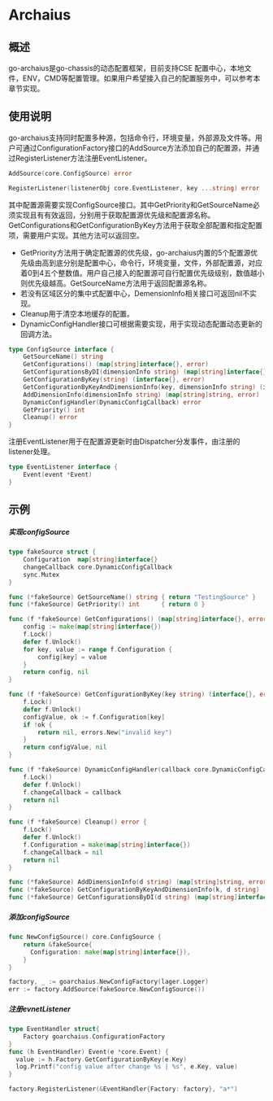 # Archaius
## 概述

go-archaius是go-chassis的动态配置框架，目前支持CSE 配置中心，本地文件，ENV，CMD等配置管理。如果用户希望接入自己的配置服务中，可以参考本章节实现。

## 使用说明

go-archaius支持同时配置多种源，包括命令行，环境变量，外部源及文件等。用户可通过ConfigurationFactory接口的AddSource方法添加自己的配置源，并通过RegisterListener方法注册EventListener。

```go
AddSource(core.ConfigSource) error
```

```go
RegisterListener(listenerObj core.EventListener, key ...string) error
```

其中配置源需要实现ConfigSource接口。其中GetPriority和GetSourceName必须实现且有有效返回，分别用于获取配置源优先级和配置源名称。GetConfigurations和GetConfigurationByKey方法用于获取全部配置和指定配置项，需要用户实现。其他方法可以返回空。

- GetPriority方法用于确定配置源的优先级，go-archaius内置的5个配置源优先级由高到底分别是配置中心，命令行，环境变量，文件，外部配置源，对应着0到4五个整数值。用户自己接入的配置源可自行配置优先级级别，数值越小则优先级越高。GetSourceName方法用于返回配置源名称。
- 若没有区域区分的集中式配置中心，DemensionInfo相关接口可返回nil不实现。
- Cleanup用于清空本地缓存的配置。
- DynamicConfigHandler接口可根据需要实现，用于实现动态配置动态更新的回调方法。

```go
type ConfigSource interface {
    GetSourceName() string
    GetConfigurations() (map[string]interface{}, error)
    GetConfigurationsByDI(dimensionInfo string) (map[string]interface{}, error)
    GetConfigurationByKey(string) (interface{}, error)
    GetConfigurationByKeyAndDimensionInfo(key, dimensionInfo string) (interface{}, error)
    AddDimensionInfo(dimensionInfo string) (map[string]string, error)
    DynamicConfigHandler(DynamicConfigCallback) error
    GetPriority() int
    Cleanup() error
}
```

注册EventListener用于在配置源更新时由Dispatcher分发事件，由注册的listener处理。

```go
type EventListener interface {
    Event(event *Event)
}
```

## 示例

##### 实现configSource

```go
type fakeSource struct {
	Configuration  map[string]interface{}
	changeCallback core.DynamicConfigCallback
	sync.Mutex
}

func (*fakeSource) GetSourceName() string { return "TestingSource" }
func (*fakeSource) GetPriority() int      { return 0 }

func (f *fakeSource) GetConfigurations() (map[string]interface{}, error) {
	config := make(map[string]interface{})
	f.Lock()
	defer f.Unlock()
	for key, value := range f.Configuration {
		config[key] = value
	}
	return config, nil
}

func (f *fakeSource) GetConfigurationByKey(key string) (interface{}, error) {
	f.Lock()
	defer f.Unlock()
	configValue, ok := f.Configuration[key]
	if !ok {
		return nil, errors.New("invalid key")
	}
	return configValue, nil
}

func (f *fakeSource) DynamicConfigHandler(callback core.DynamicConfigCallback) error {
	f.Lock()
	defer f.Unlock()
	f.changeCallback = callback
	return nil
}

func (f *fakeSource) Cleanup() error {
	f.Lock()
	defer f.Unlock()
	f.Configuration = make(map[string]interface{})
	f.changeCallback = nil
	return nil
}

func (*fakeSource) AddDimensionInfo(d string) (map[string]string, error) { return nil, nil }
func (*fakeSource) GetConfigurationByKeyAndDimensionInfo(k, d string) (interface{}, error) { return nil, nil }
func (*fakeSource) GetConfigurationsByDI(d string) (map[string]interface{}, error) { return nil, nil }

```

##### 添加configSource

```go
func NewConfigSource() core.ConfigSource {
    return &fakeSource{
      Configuration: make(map[string]interface{}),
    }
}
```

```go
factory, _ := goarchaius.NewConfigFactory(lager.Logger)
err := factory.AddSource(fakeSource.NewConfigSource())
```

##### 注册evnetListener

```go
type EventHandler struct{
    Factory goarchaius.ConfigurationFactory
}
func (h EventHandler) Event(e *core.Event) { 
  value := h.Factory.GetConfigurationByKey(e.Key)
  log.Printf("config value after change %s | %s", e.Key, value)
}
```

```go
factory.RegisterListener(&EventHandler{Factory: factory}, "a*")
```

